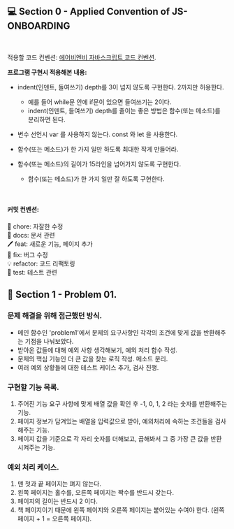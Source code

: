 ## 💻 Section 0 - Applied Convention of JS-ONBOARDING

<br>

적용할 코드 컨벤션: [에어비엔비 자바스크립트 코드 컨벤션](https://github.com/airbnb/javascript).

**프로그램 구현시 적용해본 내용:**

- indent(인덴트, 들여쓰기) depth를 3이 넘지 않도록 구현한다. 2까지만 허용한다.

  - 예를 들어 while문 안에 if문이 있으면 들여쓰기는 2이다.
  - indent(인덴트, 들여쓰기) depth를 줄이는 좋은 방법은 함수(또는 메소드)를 분리하면 된다.

- 변수 선언시 var 를 사용하지 않는다. const 와 let 을 사용한다.
- 함수(또는 메소드)가 한 가지 일만 하도록 최대한 작게 만들어라.
- 함수(또는 메소드)의 길이가 15라인을 넘어가지 않도록 구현한다.
  - 함수(또는 메소드)가 한 가지 일만 잘 하도록 구현한다.

<br>

#### 커밋 컨벤션:

🍎 chore: 자잘한 수정 <br>
📄 docs: 문서 관련 <br>
🖊 feat: 새로운 기능, 페이지 추가 <br>
🐞 fix: 버그 수정 <br>
💡 refactor: 코드 리팩토링 <br>
🧪 test: 테스트 관련 <br>

## 📖 Section 1 - Problem 01.

### 문제 해결을 위해 접근했던 방식.

- 메인 함수인 'problem1'에서 문제의 요구사항인 각각의 조건에 맞게 값을 반환해주는 기점을 나눠보았다.
- 받아온 값들에 대해 예외 사항 생각해보기, 예외 처리 함수 작성.
- 문제의 핵심 기능인 더 큰 값을 찾는 로직 작성. 메소드 분리.
- 여러 예외 상황들에 대한 테스트 케이스 추가, 검사 진행.

### 구현할 기능 목록.

1. 주어진 기능 요구 사항에 맞게 배열 값을 확인 후 -1, 0, 1, 2 라는 숫자를 반환해주는 기능.
2. 페이지 정보가 담겨있는 배열을 입력값으로 받아, 예외처리에 속하는 조건들을 검사해주는 기능.
3. 페이지 값을 기준으로 각 자리 숫자를 더해보고, 곱해봐서 그 중 가장 큰 값을 반환시켜주는 기능.

### 예외 처리 케이스.

1. 맨 첫과 끝 페이지는 펴지 않는다.
2. 왼쪽 페이지는 홀수를, 오른쪽 페이지는 짝수를 반드시 갖는다.
3. 페이지의 길이는 반드시 2 이다.
4. 책 페이지이기 때문에 왼쪽 페이지와 오른쪽 페이지는 붙어있는 수여야 한다. (왼쪽 페이지 + 1 = 오른쪽 페이지).

<br>
